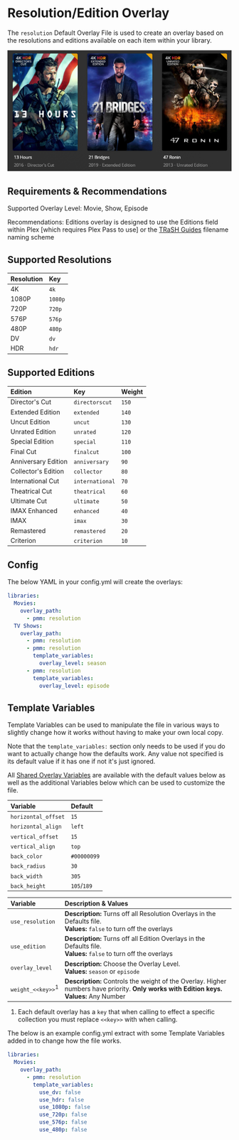 # Resolution/Edition Overlay

The `resolution` Default Overlay File is used to create an overlay based on the resolutions and editions available on each item within your library.

![](images/resolution.png)

## Requirements & Recommendations

Supported Overlay Level: Movie, Show, Episode

Recommendations: Editions overlay is designed to use the Editions field within Plex [which requires Plex Pass to use] or the [TRaSH Guides](https://trash-guides.info/) filename naming scheme

## Supported Resolutions

| Resolution     | Key       |
|:---------------|:----------|
| 4K             | `4k`      |
| 1080P          | `1080p`   |
| 720P           | `720p`    |
| 576P           | `576p`    |
| 480P           | `480p`    |
| DV             | `dv`      |
| HDR            | `hdr`     |

## Supported Editions

| Edition             | Key             | Weight |
|:--------------------|:----------------|:-------|
| Director's Cut      | `directorscut`  | `150`  |
| Extended Edition    | `extended`      | `140`  |
| Uncut Edition       | `uncut`         | `130`  |
| Unrated Edition     | `unrated`       | `120`  |
| Special Edition     | `special`       | `110`  |
| Final Cut           | `finalcut`      | `100`  |
| Anniversary Edition | `anniversary`   | `90`   |
| Collector's Edition | `collector`     | `80`   |
| International Cut   | `international` | `70`   |
| Theatrical Cut      | `theatrical`    | `60`   |
| Ultimate Cut        | `ultimate`      | `50`   |
| IMAX Enhanced       | `enhanced`      | `40`   |
| IMAX                | `imax`          | `30`   |
| Remastered          | `remastered`    | `20`   |
| Criterion           | `criterion`     | `10`   |

## Config

The below YAML in your config.yml will create the overlays:

```yaml
libraries:
  Movies:
    overlay_path:
      - pmm: resolution
  TV Shows:
    overlay_path:
      - pmm: resolution
      - pmm: resolution
        template_variables:
          overlay_level: season
      - pmm: resolution
        template_variables:
          overlay_level: episode
```

## Template Variables

Template Variables can be used to manipulate the file in various ways to slightly change how it works without having to make your own local copy.

Note that the `template_variables:` section only needs to be used if you do want to actually change how the defaults work. Any value not specified is its default value if it has one if not it's just ignored.

All [Shared Overlay Variables](../overlay_variables) are available with the default values below as well as the additional Variables below which can be used to customize the file.

| Variable            | Default     |
|:--------------------|:------------|
| `horizontal_offset` | `15`        |
| `horizontal_align`  | `left`      |
| `vertical_offset`   | `15`        |
| `vertical_align`    | `top`       |
| `back_color`        | `#00000099` |
| `back_radius`       | `30`        |
| `back_width`        | `305`       |
| `back_height`       | `105`/`189` |

| Variable                     | Description & Values                                                                                                                           |
|:-----------------------------|:-----------------------------------------------------------------------------------------------------------------------------------------------|
| `use_resolution`             | **Description:** Turns off all Resolution Overlays in the Defaults file.<br>**Values:** `false` to turn off the overlays                       |
| `use_edition`                | **Description:** Turns off all Edition Overlays in the Defaults file.<br>**Values:** `false` to turn off the overlays                          |
| `overlay_level`              | **Description:** Choose the Overlay Level.<br>**Values:** `season` or `episode`                                                                |
| `weight_<<key>>`<sup>1</sup> | **Description:** Controls the weight of the Overlay. Higher numbers have priority. **Only works with Edition keys.**<br>**Values:** Any Number |

1. Each default overlay has a `key` that when calling to effect a specific collection you must replace `<<key>>` with when calling.

The below is an example config.yml extract with some Template Variables added in to change how the file works.

```yaml
libraries:
  Movies:
    overlay_path:
      - pmm: resolution
        template_variables:
          use_dv: false
          use_hdr: false
          use_1080p: false
          use_720p: false
          use_576p: false
          use_480p: false
```
